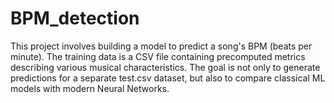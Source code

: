 # BPM_detection
This project involves building a model to predict a song's BPM (beats per minute). The training data is a CSV file containing precomputed metrics describing various musical characteristics. The goal is not only to generate predictions for a separate test.csv dataset, but also to compare classical ML models with modern Neural Networks.
